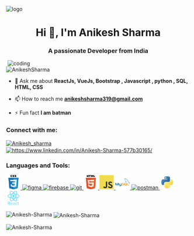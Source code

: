 ![logo](https://indoanalytica.com/static/images/bannerr.gif)
<h1 align="center">Hi 👋, I'm Anikesh Sharma</h1>
<h3 align="center">A passionate Developer from India</h3>
<img align="right" alt="coding" width="500" src="https://miro.medium.com/v2/resize:fit:1400/1*yw0TnheAGN-LPneDaTlaxw.gif">
<p align="left"> <img src="https://komarev.com/ghpvc/?username=Anikesh-Sharma&label=Profile%20views&color=0e75b6&style=flat" alt="AnikeshSharma" /> </p>

- 💬 Ask me about **ReactJs, VueJs, Bootstrap , Javascript , python , SQL, HTML, CSS**

- 📫 How to reach me **anikeshsharma319@gmail.com**

- ⚡ Fun fact **I am batman**

<h3 align="left">Connect with me:</h3>
<p align="left">
<a href="https://x.com/AnikeshSharma19" target="blank"><img align="center" src="https://raw.githubusercontent.com/rahuldkjain/github-profile-readme-generator/master/src/images/icons/Social/twitter.svg" alt="Anikesh_sharma" height="30" width="40" /></a>
<a href="https://www.linkedin.com/in/Anikesh-Sharma-577b30165/" target="blank"><img align="center" src="https://raw.githubusercontent.com/rahuldkjain/github-profile-readme-generator/master/src/images/icons/Social/linked-in-alt.svg" alt="https://www.linkedin.com/in/Anikesh-Sharma-577b30165/" height="30" width="40" /></a>
</p>

<h3 align="left">Languages and Tools:</h3>
<p align="left"> <a href="https://www.w3schools.com/css/" target="_blank" rel="noreferrer"> <img src="https://raw.githubusercontent.com/devicons/devicon/master/icons/css3/css3-original-wordmark.svg" alt="css3" width="40" height="40"/> </a> <a href="https://www.figma.com/" target="_blank" rel="noreferrer"> <img src="https://www.vectorlogo.zone/logos/figma/figma-icon.svg" alt="figma" width="40" height="40"/> </a> <a href="https://firebase.google.com/" target="_blank" rel="noreferrer"> <img src="https://www.vectorlogo.zone/logos/firebase/firebase-icon.svg" alt="firebase" width="40" height="40"/> </a> <a href="https://git-scm.com/" target="_blank" rel="noreferrer"> <img src="https://www.vectorlogo.zone/logos/git-scm/git-scm-icon.svg" alt="git" width="40" height="40"/> </a> <a href="https://www.w3.org/html/" target="_blank" rel="noreferrer"> <img src="https://raw.githubusercontent.com/devicons/devicon/master/icons/html5/html5-original-wordmark.svg" alt="html5" width="40" height="40"/> </a> <a href="https://developer.mozilla.org/en-US/docs/Web/JavaScript" target="_blank" rel="noreferrer"> <img src="https://raw.githubusercontent.com/devicons/devicon/master/icons/javascript/javascript-original.svg" alt="javascript" width="40" height="40"/> </a> <a href="https://www.mysql.com/" target="_blank" rel="noreferrer"> <img src="https://raw.githubusercontent.com/devicons/devicon/master/icons/mysql/mysql-original-wordmark.svg" alt="mysql" width="40" height="40"/> </a> <a href="https://postman.com" target="_blank" rel="noreferrer"> <img src="https://www.vectorlogo.zone/logos/getpostman/getpostman-icon.svg" alt="postman" width="40" height="40"/> </a> <a href="https://www.python.org" target="_blank" rel="noreferrer"> <img src="https://raw.githubusercontent.com/devicons/devicon/master/icons/python/python-original.svg" alt="python" width="40" height="40"/> </a> <a href="https://reactjs.org/" target="_blank" rel="noreferrer"> <img src="https://raw.githubusercontent.com/devicons/devicon/master/icons/react/react-original-wordmark.svg" alt="react" width="40" height="40"/> </a> </p>

<p><img align="left" src="https://github-readme-stats.vercel.app/api/top-langs?username=Anikesh-Sharma&show_icons=true&locale=en&layout=compact" alt="Anikesh-Sharma" /></p>

<p>&nbsp;<img align="center" src="https://github-readme-stats.vercel.app/api?username=Anikesh-Sharma&show_icons=true&locale=en" alt="Anikesh-Sharma" /></p>

<p><img align="center" src="https://github-readme-streak-stats.herokuapp.com/?user=Anikesh-Sharma&" alt="Anikesh-Sharma" /></p>
